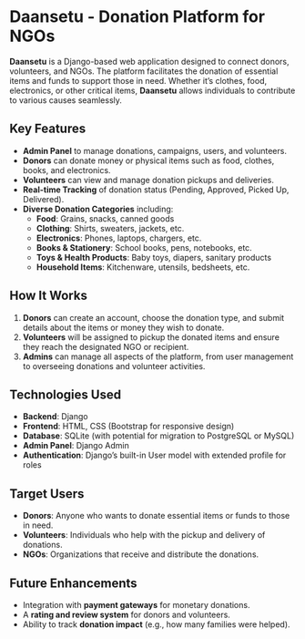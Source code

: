 # Daansetu - Donation Platform for NGOs

**Daansetu** is a Django-based web application designed to connect donors, volunteers, and NGOs. The platform facilitates the donation of essential items and funds to support those in need. Whether it’s clothes, food, electronics, or other critical items, **Daansetu** allows individuals to contribute to various causes seamlessly.

## Key Features

- **Admin Panel** to manage donations, campaigns, users, and volunteers.
- **Donors** can donate money or physical items such as food, clothes, books, and electronics.
- **Volunteers** can view and manage donation pickups and deliveries.
- **Real-time Tracking** of donation status (Pending, Approved, Picked Up, Delivered).
- **Diverse Donation Categories** including:
  - **Food**: Grains, snacks, canned goods
  - **Clothing**: Shirts, sweaters, jackets, etc.
  - **Electronics**: Phones, laptops, chargers, etc.
  - **Books & Stationery**: School books, pens, notebooks, etc.
  - **Toys & Health Products**: Baby toys, diapers, sanitary products
  - **Household Items**: Kitchenware, utensils, bedsheets, etc.

## How It Works

1. **Donors** can create an account, choose the donation type, and submit details about the items or money they wish to donate.
2. **Volunteers** will be assigned to pickup the donated items and ensure they reach the designated NGO or recipient.
3. **Admins** can manage all aspects of the platform, from user management to overseeing donations and volunteer activities.

## Technologies Used

- **Backend**: Django
- **Frontend**: HTML, CSS (Bootstrap for responsive design)
- **Database**: SQLite (with potential for migration to PostgreSQL or MySQL)
- **Admin Panel**: Django Admin
- **Authentication**: Django’s built-in User model with extended profile for roles

## Target Users

- **Donors**: Anyone who wants to donate essential items or funds to those in need.
- **Volunteers**: Individuals who help with the pickup and delivery of donations.
- **NGOs**: Organizations that receive and distribute the donations.

## Future Enhancements

- Integration with **payment gateways** for monetary donations.
- A **rating and review system** for donors and volunteers.
- Ability to track **donation impact** (e.g., how many families were helped).

